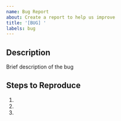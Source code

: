 ```yaml
---
name: Bug Report
about: Create a report to help us improve
title: '[BUG] '
labels: bug
---
```


## Description
Brief description of the bug

## Steps to Reproduce
1. 
2. 
3. 




